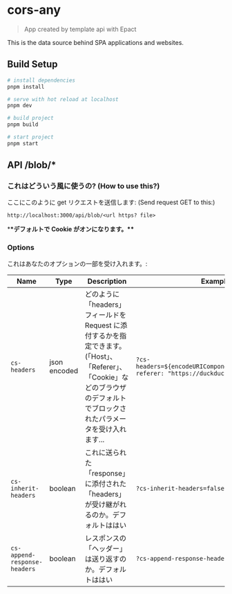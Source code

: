 # cors-any

> App created by template api with Epact

This is the data source behind SPA applications and websites.

## Build Setup

```bash
# install dependencies
pnpm install

# serve with hot reload at localhost
pnpm dev

# build project
pnpm build

# start project
pnpm start
```

## API /blob/\*

### これはどういう風に使うの? (How to use this?)

ここにこのように get リクエストを送信します: (Send request GET to this:)

```text
http://localhost:3000/api/blob/<url https? file>
```

\***\*デフォルトで Cookie がオンになります。\*\***

### Options

これはあなたのオプションの一部を受け入れます。:

| Name                         | Type         | Description                                                                                                                                                                    | Example                                                                                    |
| ---------------------------- | ------------ | ------------------------------------------------------------------------------------------------------------------------------------------------------------------------------ | ------------------------------------------------------------------------------------------ |
| `cs-headers`                 | json encoded | どのように「headers」フィールドを Request に添付するかを指定できます。 (「Host」、「Referer」、「Cookie」などのブラウザのデフォルトでブロックされたパラメータを受け入れます... | `?cs-headers=${encodeURIComponent(JSON.stringify({ referer: "https://duckduckgo.com" }))}` |
| `cs-inherit-headers`         | boolean      | これに送られた「response」に添付された「headers」が受け継がれるのか。デフォルトははい                                                                                          | `?cs-inherit-headers=false`                                                                |
| `cs-append-response-headers` | boolean      | レスポンスの「ヘッダー」は送り返すのか。デフォルトははい                                                                                                                       | `?cs-append-response-headers=false`                                                        |
